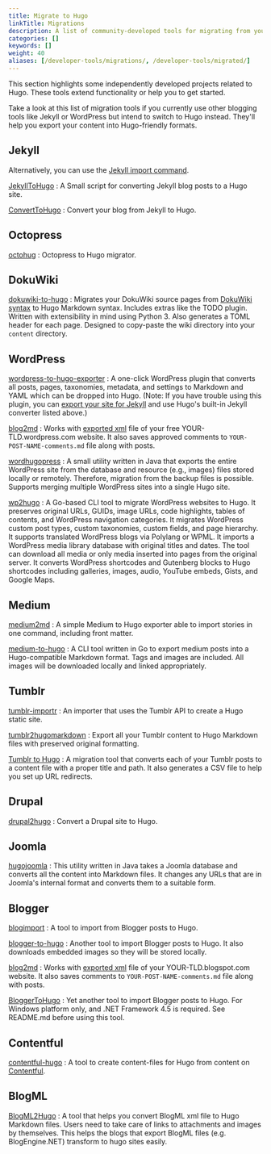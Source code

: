 ```yaml
---
title: Migrate to Hugo
linkTitle: Migrations
description: A list of community-developed tools for migrating from your existing static site generator or content management system to Hugo.
categories: []
keywords: []
weight: 40
aliases: [/developer-tools/migrations/, /developer-tools/migrated/]
---
```


This section highlights some independently developed projects related to Hugo. These tools extend functionality or help you to get started.

Take a look at this list of migration tools if you currently use other blogging tools like Jekyll or WordPress but intend to switch to Hugo instead. They'll help you export your content into Hugo-friendly formats.

## Jekyll

Alternatively, you can use the [Jekyll import command](/commands/hugo_import_jekyll/).

[JekyllToHugo](https://github.com/fredrikloch/JekyllToHugo)
: A Small script for converting Jekyll blog posts to a Hugo site.

[ConvertToHugo](https://github.com/coderzh/ConvertToHugo)
: Convert your blog from Jekyll to Hugo.

## Octopress

[octohug](https://github.com/codebrane/octohug)
: Octopress to Hugo migrator.

## DokuWiki

[dokuwiki-to-hugo](https://github.com/wgroeneveld/dokuwiki-to-hugo)
: Migrates your DokuWiki source pages from [DokuWiki syntax](https://www.dokuwiki.org/wiki:syntax) to Hugo Markdown syntax. Includes extras like the TODO plugin. Written with extensibility in mind using Python 3. Also generates a TOML header for each page. Designed to copy-paste the wiki directory into your `content` directory.

## WordPress

[wordpress-to-hugo-exporter](https://github.com/SchumacherFM/wordpress-to-hugo-exporter)
: A one-click WordPress plugin that converts all posts, pages, taxonomies, metadata, and settings to Markdown and YAML which can be dropped into Hugo. (Note: If you have trouble using this plugin, you can [export your site for Jekyll](https://wordpress.org/plugins/jekyll-exporter/) and use Hugo's built-in Jekyll converter listed above.)

[blog2md](https://github.com/palaniraja/blog2md)
: Works with [exported xml](https://en.support.wordpress.com/export/) file of your free YOUR-TLD.wordpress.com website. It also saves approved comments to `YOUR-POST-NAME-comments.md` file along with posts.

[wordhugopress](https://github.com/nantipov/wordhugopress)
: A small utility written in Java that exports the entire WordPress site from the database and resource (e.g., images) files stored locally or remotely. Therefore, migration from the backup files is possible. Supports merging multiple WordPress sites into a single Hugo site.

[wp2hugo](https://github.com/ashishb/wp2hugo)
: A Go-based CLI tool to migrate WordPress websites to Hugo. It preserves original URLs, GUIDs, image URLs, code highlights, tables of contents, and WordPress navigation categories. It migrates WordPress custom post types, custom taxonomies, custom fields, and page hierarchy. It supports translated WordPress blogs via Polylang or WPML. It imports a WordPress media library database with original titles and dates. The tool can download all media or only media inserted into pages from the original server. It converts WordPress shortcodes and Gutenberg blocks to Hugo shortcodes including galleries, images, audio, YouTube embeds, Gists, and Google Maps.

## Medium

[medium2md](https://github.com/gautamdhameja/medium-2-md)
: A simple Medium to Hugo exporter able to import stories in one command, including front matter.

[medium-to-hugo](https://github.com/bgadrian/medium-to-hugo)
: A CLI tool written in Go to export medium posts into a Hugo-compatible Markdown format. Tags and images are included. All images will be downloaded locally and linked appropriately.

## Tumblr

[tumblr-importr](https://github.com/carlmjohnson/tumblr-importr)
: An importer that uses the Tumblr API to create a Hugo static site.

[tumblr2hugomarkdown](https://github.com/Wysie/tumblr2hugomarkdown)
: Export all your Tumblr content to Hugo Markdown files with preserved original formatting.

[Tumblr to Hugo](https://github.com/jipiboily/tumblr-to-hugo)
: A migration tool that converts each of your Tumblr posts to a content file with a proper title and path. It also generates a CSV file to help you set up URL redirects.

## Drupal

[drupal2hugo](https://github.com/danapsimer/drupal2hugo)
: Convert a Drupal site to Hugo.

## Joomla

[hugojoomla](https://github.com/davetcc/hugojoomla)
: This utility written in Java takes a Joomla database and converts all the content into Markdown files. It changes any URLs that are in Joomla's internal format and converts them to a suitable form.

## Blogger

[blogimport](https://github.com/natefinch/blogimport)
: A tool to import from Blogger posts to Hugo.

[blogger-to-hugo](https://pypi.org/project/blogger-to-hugo/)
: Another tool to import Blogger posts to Hugo. It also downloads embedded images so they will be stored locally.

[blog2md](https://github.com/palaniraja/blog2md)
: Works with [exported xml](https://support.google.com/blogger/answer/41387?hl=en) file of your YOUR-TLD.blogspot.com website. It also saves comments to `YOUR-POST-NAME-comments.md` file along with posts.

[BloggerToHugo](https://github.com/huanlin/blogger-to-hugo)
: Yet another tool to import Blogger posts to Hugo. For Windows platform only, and .NET Framework 4.5 is required. See README.md before using this tool.

## Contentful

[contentful-hugo](https://github.com/ModiiMedia/contentful-hugo)
: A tool to create content-files for Hugo from content on [Contentful](https://www.contentful.com/).

## BlogML

[BlogML2Hugo](https://github.com/jijiechen/BlogML2Hugo)
: A tool that helps you convert BlogML xml file to Hugo Markdown files. Users need to take care of links to attachments and images by themselves. This helps the blogs that export BlogML files (e.g. BlogEngine.NET) transform to hugo sites easily.
